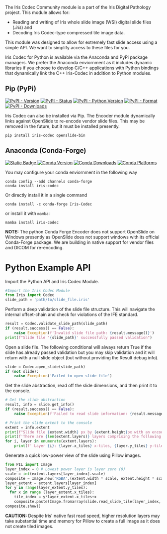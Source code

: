 The Iris Codec Community module is a part of the Iris Digital Pathology project. This module allows for:
- Reading and writing of Iris whole slide image (WSI) digital slide files (*.iris*) and 
- Decoding Iris Codec-type compressed tile image data. 

This module was designed to allow for extremely fast slide access using a simple API. We want to simplify access to these files for you.

Iris Codec for Python is available via the Anaconda and PyPi package managers. We prefer the Anaconda enviornment as it includes dynamic libraries if you choose to develop C/C++ applications with Python bindings that dynamically link the C++ Iris-Codec in addition to Python modules. 

## Pip (PyPi)
[![PyPI - Version](https://img.shields.io/pypi/v/Iris-Codec?color=blue&style=for-the-badge)](https://pypi.org/project/Iris-Codec/)
[![PyPI - Status](https://img.shields.io/pypi/status/iris-codec?style=for-the-badge)](https://pypi.org/project/Iris-Codec/)
[![PyPI - Python Version](https://img.shields.io/pypi/pyversions/Iris-Codec?style=for-the-badge)](https://pypi.org/project/Iris-Codec/)
[![PyPI - Format](https://img.shields.io/pypi/format/iris-codec?style=for-the-badge)](https://pypi.org/project/Iris-Codec/)
[![PyPI - Downloads](https://img.shields.io/pepy/dt/iris-codec?style=for-the-badge)](https://pypi.org/project/Iris-Codec/)

Iris Codec can also be installed via Pip. The Encoder module dynamically links against OpenSlide to re-encode vendor slide files. This may be removed in the future, but it must be installed presently.

```shell
pip install iris-codec openslide-bin
```


## Anaconda (Conda-Forge)
[![Static Badge](https://img.shields.io/badge/Feedstock-Iris_Codec-g?style=for-the-badge)
](https://github.com/conda-forge/Iris-Codec-feedstock) 
[![Conda Version](https://img.shields.io/conda/vn/conda-forge/iris-codec.svg?style=for-the-badge)](https://anaconda.org/conda-forge/iris-codec) 
[![Conda Downloads](https://img.shields.io/conda/dn/conda-forge/iris-codec.svg?style=for-the-badge)](https://anaconda.org/conda-forge/iris-codec) 
[![Conda Platforms](https://img.shields.io/conda/pn/conda-forge/iris-codec.svg?color=blue&style=for-the-badge)](https://anaconda.org/conda-forge/iris-codec)

You may configure your conda enviornment in the following way
```shell
conda config --add channels conda-forge
conda install iris-codec
```
Or directly install it in a single command

```shell
conda install -c conda-forge Iris-Codec 
```

or install it with `mamba`:
```shell
mamba install iris-codec
```

**NOTE:** The python Conda Forge Encoder does not support OpenSlide on Windows presently as OpenSlide does not support windows with its official Conda-Forge package. We are building in native support for vendor files and DICOM for re-encoding. 

# Python Example API

Import the Python API and Iris Codec Module.

```python
#Import the Iris Codec Module
from Iris import Codec
slide_path = 'path/to/slide_file.iris'
```

Perform a deep validation of the slide file structure. This will navigate the internal offset-chain and check for violations of the IFE standard.
```python
result = Codec.validate_slide_path(slide_path)
if (result.success() == False):
    raise Exception(f'Invalid slide file path: {result.message()}')
print(f"Slide file '{slide_path}' successfully passed validation")
```

Open a slide file. The following conditional will always return True if the slide has already passed validation but you may skip validation and it will return with a null slide object (but without providing the Result debug info).
```python
slide = Codec.open_slide(slide_path)
if (not slide): 
    raise Exception('Failed to open slide file')
```
Get the slide abstraction, read off the slide dimensions, and then print it to the console.  
```py
# Get the slide abstraction
result, info = slide.get_info()
if (result.success() == False):
    raise Exception(f'Failed to read slide information: {result.message()}')

# Print the slide extent to the console
extent = info.extent
print(f"Slide file {extent.width} px by {extent.height}px with an encoding of {info.encoding}. The layer extents are as follows:")
print(f'There are {len(extent.layers)} layers comprising the following dimensions:')
for i, layer in enumerate(extent.layers):
    print(f' Layer {i}: {layer.x_tiles} x-tiles, {layer.y_tiles} y-tiles, {layer.scale:0.0f}x scale')
```
Generate a quick low-power view of the slide using Pillow images.
```py
from PIL import Image
layer_index = 0 # Lowest power layer is layer zero (0)
scale = int(extent.layers[layer_index].scale)
composite = Image.new('RGBA',(extent.width * scale, extent.height * scale))
layer_extent = extent.layers[layer_index]
for y in range(layer_extent.y_tiles):
  for x in range (layer_extent.x_tiles):
    tile_index = y*layer_extent.x_tiles+x
    composite.paste(Image.fromarray(slide.read_slide_tile(layer_index, tile_index)),(256*x,256*y)) #Iris tiles are always 256 px in each dim
composite.show()
```
**CAUTION:** Despite Iris' native fast read speed, higher resolution layers may take substantial time and memory for Pillow to create a full image as it does not create tiled images.